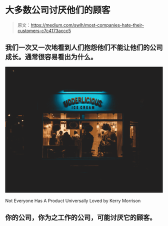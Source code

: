 # 大多数公司讨厌他们的顾客

> 原文：<https://medium.com/swlh/most-companies-hate-their-customers-c7c4173accc5>

## 我们一次又一次地看到人们抱怨他们不能让他们的公司成长。通常很容易看出为什么。

![](img/9163a115ff166148ceae00403ed2a7fc.png)

Not Everyone Has A Product Universally Loved by Kerry Morrison

## 你的公司，你为之工作的公司，可能讨厌它的顾客。